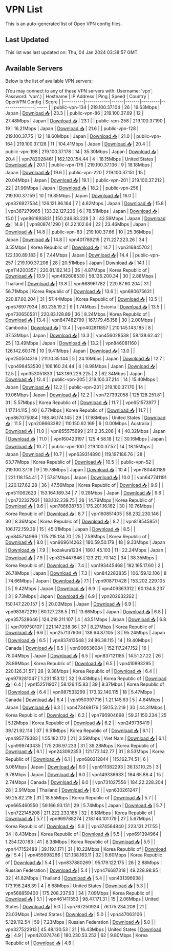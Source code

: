 # VPN List

This is an auto-generated list of Open VPN config files.

## Last Updated

This list was last updated on: Thu, 04 Jan 2024 03:38:57 GMT.

## Available Servers

Below is the list of available VPN servers:

(You may connect to any of these VPN servers with: Username: 'vpn', Password: 'vpn'.)
| Hostname | IP Address | Ping | Speed | Country | OpenVPN Config | Score |
|----------|------------|------|-------|---------|----------------| ----- |
| public-vpn-134 | 219.100.37.104 | 26 | 19.63Mbps | Japan | [Download 📥](./configs/server_0_JP.ovpn) | 23.3 |
| public-vpn-86 | 219.100.37.69 | 12 | 27.48Mbps | Japan | [Download 📥](./configs/server_1_JP.ovpn) | 23.1 |
| public-vpn-258 | 219.100.37.190 | 19 | 16.21Mbps | Japan | [Download 📥](./configs/server_2_JP.ovpn) | 21.6 |
| public-vpn-128 | 219.100.37.75 | 12 | 18.60Mbps | Japan | [Download 📥](./configs/server_3_JP.ovpn) | 21.0 |
| public-vpn-164 | 219.100.37.128 | 11 | 104.41Mbps | Japan | [Download 📥](./configs/server_4_JP.ovpn) | 20.4 |
| public-vpn-198 | 219.100.37.178 | 14 | 35.30Mbps | Japan | [Download 📥](./configs/server_5_JP.ovpn) | 20.4 |
| vpn782028461 | 162.120.154.44 | 4 | 18.15Mbps | United States | [Download 📥](./configs/server_6_US.ovpn) | 20.1 |
| public-vpn-176 | 219.100.37.136 | 9 | 18.18Mbps | Japan | [Download 📥](./configs/server_7_JP.ovpn) | 19.6 |
| public-vpn-220 | 219.100.37.151 | 15 | 20.04Mbps | Japan | [Download 📥](./configs/server_8_JP.ovpn) | 19.1 |
| public-vpn-201 | 219.100.37.212 | 22 | 21.96Mbps | Japan | [Download 📥](./configs/server_9_JP.ovpn) | 18.2 |
| public-vpn-256 | 219.100.37.159 | 10 | 19.85Mbps | Japan | [Download 📥](./configs/server_10_JP.ovpn) | 16.0 |
| vpn326927534 | 126.121.86.164 | 7 | 4.62Mbps | Japan | [Download 📥](./configs/server_11_JP.ovpn) | 15.8 |
| vpn387279965 | 133.32.127.236 | 6 | 78.51Mbps | Japan | [Download 📥](./configs/server_12_JP.ovpn) | 15.0 |
| vpn861693831 | 150.246.83.229 | 3 | 42.59Mbps | Japan | [Download 📥](./configs/server_13_JP.ovpn) | 14.9 |
| vpn808741290 | 61.22.102.64 | 22 | 23.46Mbps | Japan | [Download 📥](./configs/server_14_JP.ovpn) | 14.8 |
| public-vpn-83 | 219.100.37.66 | 10 | 25.36Mbps | Japan | [Download 📥](./configs/server_15_JP.ovpn) | 14.8 |
| vpn401789215 | 211.227.223.26 | 34 | 3.55Mbps | Korea Republic of | [Download 📥](./configs/server_16_KR.ovpn) | 14.7 |
| vpn316845702 | 122.130.89.183 | 6 | 7.44Mbps | Japan | [Download 📥](./configs/server_17_JP.ovpn) | 14.4 |
| public-vpn-257 | 219.100.37.208 | 28 | 20.51Mbps | Japan | [Download 📥](./configs/server_18_JP.ovpn) | 14.1 |
| vpn114200357 | 220.81.162.143 | 36 | 4.87Mbps | Korea Republic of | [Download 📥](./configs/server_19_KR.ovpn) | 13.9 |
| vpn492608530 | 58.136.200.34 | 30 | 2.88Mbps | Thailand | [Download 📥](./configs/server_20_TH.ovpn) | 13.8 |
| vpn868961782 | 220.87.60.204 | 31 | 56.71Mbps | Korea Republic of | [Download 📥](./configs/server_21_KR.ovpn) | 13.6 |
| vpn680675631 | 220.87.60.204 | 31 | 57.44Mbps | Korea Republic of | [Download 📥](./configs/server_22_KR.ovpn) | 13.5 |
| vpn576977934 | 80.235.19.2 | 9 | 1.74Mbps | Estonia | [Download 📥](./configs/server_23_EE.ovpn) | 13.5 |
| vpn730650531 | 220.83.128.89 | 36 | 8.24Mbps | Korea Republic of | [Download 📥](./configs/server_24_KR.ovpn) | 13.4 |
| vpn847482799 | 167.179.45.158 | 30 | 2.00Mbps | Cambodia | [Download 📥](./configs/server_25_KH.ovpn) | 13.4 |
| vpn402811857 | 210.145.143.185 | 8 | 37.53Mbps | Japan | [Download 📥](./configs/server_26_JP.ovpn) | 13.3 |
| vpn456028538 | 58.138.62.42 | 25 | 13.49Mbps | Japan | [Download 📥](./configs/server_27_JP.ovpn) | 13.2 |
| vpn846081160 | 126.142.60.178 | 10 | 9.41Mbps | Japan | [Download 📥](./configs/server_28_JP.ovpn) | 13.0 |
| vpn250504316 | 211.10.35.144 | 5 | 24.10Mbps | Japan | [Download 📥](./configs/server_29_JP.ovpn) | 12.7 |
| vpn498453530 | 106.160.24.44 | 4 | 8.98Mbps | Japan | [Download 📥](./configs/server_30_JP.ovpn) | 12.5 |
| vpn353051833 | 143.189.229.225 | 2 | 62.34Mbps | Japan | [Download 📥](./configs/server_31_JP.ovpn) | 12.4 |
| public-vpn-205 | 219.100.37.214 | 14 | 15.40Mbps | Japan | [Download 📥](./configs/server_32_JP.ovpn) | 12.2 |
| public-vpn-231 | 219.100.37.170 | 14 | 19.06Mbps | Japan | [Download 📥](./configs/server_33_JP.ovpn) | 12.2 |
| vpn727392058 | 125.128.251.81 | 31 | 5.57Mbps | Korea Republic of | [Download 📥](./configs/server_34_KR.ovpn) | 11.7 |
| vpn651573977 | 1.177.14.115 | 40 | 6.77Mbps | Korea Republic of | [Download 📥](./configs/server_35_KR.ovpn) | 11.7 |
| vpn867075084 | 198.46.174.145 | 29 | 17.98Mbps | United States | [Download 📥](./configs/server_36_US.ovpn) | 11.5 |
| vpn208663382 | 110.150.62.169 | 6 | 0.00Mbps | Australia | [Download 📥](./configs/server_37_AU.ovpn) | 11.0 |
| vpn855575699 | 211.2.35.206 | 4 | 40.32Mbps | Japan | [Download 📥](./configs/server_38_JP.ovpn) | 11.0 |
| vpn160423197 | 125.4.58.18 | 12 | 30.16Mbps | Japan | [Download 📥](./configs/server_39_JP.ovpn) | 10.7 |
| public-vpn-100 | 219.100.37.57 | 14 | 18.15Mbps | Japan | [Download 📥](./configs/server_40_JP.ovpn) | 10.7 |
| vpn639314890 | 119.197.186.76 | 28 | 63.77Mbps | Korea Republic of | [Download 📥](./configs/server_41_KR.ovpn) | 10.5 |
| public-vpn-52 | 219.100.37.16 | 9 | 19.78Mbps | Japan | [Download 📥](./configs/server_42_JP.ovpn) | 10.4 |
| vpn780440189 | 221.118.154.41 | 7 | 57.81Mbps | Japan | [Download 📥](./configs/server_43_JP.ovpn) | 10.0 |
| vpn647741191 | 220.127.62.28 | 36 | 47.56Mbps | Korea Republic of | [Download 📥](./configs/server_44_KR.ovpn) | 9.9 |
| vpn511062623 | 153.164.169.34 | 7 | 9.28Mbps | Japan | [Download 📥](./configs/server_45_JP.ovpn) | 9.6 |
| vpn722327931 | 183.102.239.75 | 28 | 14.79Mbps | Korea Republic of | [Download 📥](./configs/server_46_KR.ovpn) | 9.6 |
| vpn786638753 | 175.201.16.162 | 30 | 10.76Mbps | Korea Republic of | [Download 📥](./configs/server_47_KR.ovpn) | 8.7 |
| vpn160851405 | 58.232.230.146 | 30 | 8.36Mbps | Korea Republic of | [Download 📥](./configs/server_48_KR.ovpn) | 8.7 |
| vpn818545851 | 106.172.159.39 | 15 | 45.01Mbps | Japan | [Download 📥](./configs/server_49_JP.ovpn) | 8.5 |
| vpn845714996 | 175.215.134.70 | 25 | 7.59Mbps | Korea Republic of | [Download 📥](./configs/server_50_KR.ovpn) | 8.0 |
| vpn969614262 | 180.59.50.179 | 18 | 9.33Mbps | Japan | [Download 📥](./configs/server_51_JP.ovpn) | 7.9 |
| kozakura1234 | 180.1.45.103 | 11 | 22.24Mbps | Japan | [Download 📥](./configs/server_52_JP.ovpn) | 7.9 |
| vpn325447846 | 123.212.70.142 | 34 | 38.35Mbps | Korea Republic of | [Download 📥](./configs/server_53_KR.ovpn) | 7.4 |
| vpn193445468 | 182.165.17.60 | 2 | 26.78Mbps | Japan | [Download 📥](./configs/server_54_JP.ovpn) | 7.3 |
| vpn842283835 | 106.159.12.106 | 8 | 74.66Mbps | Japan | [Download 📥](./configs/server_55_JP.ovpn) | 7.1 |
| vpn908717428 | 153.202.229.105 | 5 | 9.42Mbps | Japan | [Download 📥](./configs/server_56_JP.ovpn) | 6.9 |
| vpn409363312 | 60.134.8.237 | 3 | 9.73Mbps | Japan | [Download 📥](./configs/server_57_JP.ovpn) | 6.9 |
| vpn202632262 | 150.147.220.157 | 5 | 20.03Mbps | Japan | [Download 📥](./configs/server_58_JP.ovpn) | 6.9 |
| vpn983872219 | 60.127.236.5 | 11 | 13.66Mbps | Japan | [Download 📥](./configs/server_59_JP.ovpn) | 6.8 |
| vpn357528646 | 124.219.211.107 | 4 | 43.51Mbps | Japan | [Download 📥](./configs/server_60_JP.ovpn) | 6.8 |
| vpn709750107 | 221.147.238.36 | 37 | 8.27Mbps | Korea Republic of | [Download 📥](./configs/server_61_KR.ovpn) | 6.6 |
| vpn257137606 | 138.64.87.105 | 3 | 95.24Mbps | Japan | [Download 📥](./configs/server_62_JP.ovpn) | 6.5 |
| vpn837413548 | 24.86.38.115 | 14 | 19.40Mbps | Canada | [Download 📥](./configs/server_63_CA.ovpn) | 6.5 |
| vpn906636084 | 152.117.247.152 | 16 | 78.04Mbps | Japan | [Download 📥](./configs/server_64_JP.ovpn) | 6.5 |
| vpn837121185 | 14.51.27.22 | 26 | 28.89Mbps | Korea Republic of | [Download 📥](./configs/server_65_KR.ovpn) | 6.5 |
| vpn410893295 | 220.126.31.57 | 28 | 9.38Mbps | Korea Republic of | [Download 📥](./configs/server_66_KR.ovpn) | 6.4 |
| vpn979281047 | 1.231.153.12 | 32 | 9.43Mbps | Korea Republic of | [Download 📥](./configs/server_67_KR.ovpn) | 6.4 |
| vpn152511907 | 58.126.115.83 | 39 | 9.37Mbps | Korea Republic of | [Download 📥](./configs/server_68_KR.ovpn) | 6.4 |
| vpn987533299 | 173.32.140.115 | 18 | 5.47Mbps | Canada | [Download 📥](./configs/server_69_CA.ovpn) | 6.4 |
| vpn950397716 | 1.21.145.63 | 5 | 4.64Mbps | Japan | [Download 📥](./configs/server_70_JP.ovpn) | 6.3 |
| vpn473469176 | 59.15.2.219 | 30 | 44.31Mbps | Korea Republic of | [Download 📥](./configs/server_71_KR.ovpn) | 6.2 |
| vpn790904698 | 59.21.150.234 | 25 | 5.12Mbps | Korea Republic of | [Download 📥](./configs/server_72_KR.ovpn) | 6.2 |
| vpn249736419 | 39.121.92.114 | 37 | 9.51Mbps | Korea Republic of | [Download 📥](./configs/server_73_KR.ovpn) | 6.1 |
| vpn495779383 | 1.55.182.172 | 21 | 3.59Mbps | Viet Nam | [Download 📥](./configs/server_74_VN.ovpn) | 6.1 |
| vpn999743435 | 175.206.97.233 | 31 | 39.28Mbps | Korea Republic of | [Download 📥](./configs/server_75_KR.ovpn) | 6.1 |
| vpn243092353 | 121.172.142.77 | 31 | 8.53Mbps | Korea Republic of | [Download 📥](./configs/server_76_KR.ovpn) | 6.1 |
| vpn680212844 | 115.162.74.51 | 6 | 5.08Mbps | Japan | [Download 📥](./configs/server_77_JP.ovpn) | 6.0 |
| vpn911382293 | 36.13.110.25 | 3 | 9.78Mbps | Japan | [Download 📥](./configs/server_78_JP.ovpn) | 6.0 |
| vpn149336633 | 184.65.88.4 | 15 | 2.74Mbps | Canada | [Download 📥](./configs/server_79_CA.ovpn) | 6.0 |
| vpn731027556 | 184.22.228.204 | 28 | 2.91Mbps | Thailand | [Download 📥](./configs/server_80_TH.ovpn) | 6.0 |
| vpn630261247 | 59.25.82.215 | 31 | 18.55Mbps | Korea Republic of | [Download 📥](./configs/server_81_KR.ovpn) | 5.7 |
| vpn665460550 | 59.166.93.131 | 29 | 5.74Mbps | Japan | [Download 📥](./configs/server_82_JP.ovpn) | 5.7 |
| vpn722145208 | 211.222.233.185 | 32 | 8.18Mbps | Korea Republic of | [Download 📥](./configs/server_83_KR.ovpn) | 5.7 |
| vpn969788274 | 218.144.101.179 | 27 | 5.67Mbps | Korea Republic of | [Download 📥](./configs/server_84_KR.ovpn) | 5.6 |
| vpn374564840 | 223.131.217.55 | 34 | 8.43Mbps | Korea Republic of | [Download 📥](./configs/server_85_KR.ovpn) | 5.5 |
| vpn691394964 | 1.254.120.183 | 41 | 8.38Mbps | Korea Republic of | [Download 📥](./configs/server_86_KR.ovpn) | 5.5 |
| vpn447152488 | 39.119.1.171 | 31 | 10.22Mbps | Korea Republic of | [Download 📥](./configs/server_87_KR.ovpn) | 5.4 |
| vpn455998266 | 121.138.163.11 | 32 | 8.60Mbps | Korea Republic of | [Download 📥](./configs/server_88_KR.ovpn) | 5.4 |
| vpn837880269 | 95.179.122.175 | 26 | 2.88Mbps | Russian Federation | [Download 📥](./configs/server_89_RU.ovpn) | 5.4 |
| vpn476687318 | 49.228.98.95 | 32 | 41.82Mbps | Thailand | [Download 📥](./configs/server_90_TH.ovpn) | 5.4 |
| vpn431396938 | 173.198.248.39 | 4 | 8.68Mbps | United States | [Download 📥](./configs/server_91_US.ovpn) | 5.3 |
| vpn568859400 | 175.208.237.93 | 34 | 7.09Mbps | Korea Republic of | [Download 📥](./configs/server_92_KR.ovpn) | 5.1 |
| vpn461411553 | 98.47.171.31 | 15 | 2.06Mbps | United States | [Download 📥](./configs/server_93_US.ovpn) | 5.0 |
| vpn767250924 | 76.175.234.208 | 21 | 23.03Mbps | United States | [Download 📥](./configs/server_94_US.ovpn) | 5.0 |
| vpn447063106 | 5.129.112.54 | 59 | 7.23Mbps | Russian Federation | [Download 📥](./configs/server_95_RU.ovpn) | 5.0 |
| vpn327522913 | 45.48.130.53 | 21 | 16.43Mbps | United States | [Download 📥](./configs/server_96_US.ovpn) | 4.9 |
| vpn420374746 | 180.230.53.252 | 62 | 9.80Mbps | Korea Republic of | [Download 📥](./configs/server_97_KR.ovpn) | 4.8 |

